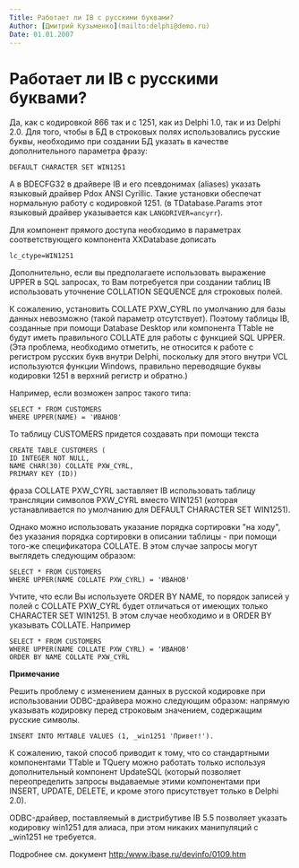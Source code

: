 ```yaml
---
Title: Работает ли IB с русскими буквами?
Author: [Дмитрий Кузьменко](mailto:delphi@demo.ru)
Date: 01.01.2007
---
```



Работает ли IB с русскими буквами?
==================================

Да, как с кодировкой 866 так и с 1251, как из Delphi 1.0, так и из
Delphi 2.0. Для того, чтобы в БД в строковых полях использовались
русские буквы, необходимо при создании БД указать в качестве
дополнительного параметра фразу:

    DEFAULT CHARACTER SET WIN1251

А в BDECFG32 в драйвере IB и его псевдонимах (aliases) указать языковый
драйвер Pdox ANSI Cyrillic. Такие установки обеспечат нормальную работу
с кодировкой 1251. (в TDatabase.Params этот языковый драйвер указывается
как `LANGDRIVER=ancyrr`).

Для компонент прямого доступа необходимо в параметрах соответствующего
компонента XXDatabase дописать

    lc_ctype=WIN1251

Дополнительно, если вы предполагаете использовать выражение UPPER в SQL
запросах, то Вам потребуется при создании таблиц IB использовать
уточнение COLLATION SEQUENCE для строковых полей.

К сожалению, установить COLLATE PXW\_CYRL по умолчанию для базы данных
невозможно (такой параметр отсутствует). Поэтому таблицы IB, созданные
при помощи Database Desktop или компонента TTable не будут иметь
правильного COLLATE для работы с функцией SQL UPPER. (Эта проблема,
необходимо отметить, не относится к работе с регистром русских букв
внутри Delphi, поскольку для этого внутри VCL используются функции
Windows, правильно переводящие буквы кодировки 1251 в верхний регистр и
обратно.)

Например, если возможен запрос такого типа:

    SELECT * FROM CUSTOMERS 
    WHERE UPPER(NAME) = 'ИВАНОВ' 

То таблицу CUSTOMERS придется создавать при помощи текста

    CREATE TABLE CUSTOMERS ( 
    ID INTEGER NOT NULL, 
    NAME CHAR(30) COLLATE PXW_CYRL, 
    PRIMARY KEY (ID)) 

фраза COLLATE PXW\_CYRL заставляет IB использовать таблицу трансляции
символов PXW\_CYRL вместо WIN1251 (которая устанавливается по умолчанию
для DEFAULT CHARACTER SET WIN1251).

Однако можно использовать указание порядка сортировки "на ходу", без
указания порядка сортировки в описании таблицы - при помощи того-же
спецификатора COLLATE. В этом случае запросы могут выглядеть следующим
образом:

    SELECT * FROM CUSTOMERS 
    WHERE UPPER(NAME COLLATE PXW_CYRL) = 'ИВАНОВ' 

Учтите, что если Вы используете ORDER BY NAME, то порядок записей у
полей с COLLATE PXW\_CYRL будет отличаться от имеющих только CHARACTER
SET WIN1251. В этом случае необходимо и в ORDER BY указывать COLLATE.
Например

    SELECT * FROM CUSTOMERS 
    WHERE UPPER(NAME COLLATE PXW_CYRL) = 'ИВАНОВ' 
    ORDER BY NAME COLLATE PXW_CYRL 

**Примечание**

Решить проблему с изменением данных в русской кодировке при
использовании ODBC-драйвера можно следующим образом: напрямую указывать
кодировку перед строковым значением, содержащим русские символы.

    INSERT INTO MYTABLE VALUES (1, _win1251 'Привет!'). 

К сожалению, такой способ приводит к тому, что со стандартными
компонентами TTable и TQuery можно работать только используя
дополнительный компонент UpdateSQL (который позволяет переопределить
запросы выдаваемые этими компонентами при INSERT, UPDATE, DELETE, и
кроме этого присутствует только в Delphi 2.0).

ODBC-драйвер, поставляемый в дистрибутиве IB 5.5 позволяет указать
кодировку win1251 для алиаса, при этом никаких манипуляций с \_win1251
не требуется.

Подробнее см. документ <http:/www.ibase.ru/devinfo/0109.htm>

